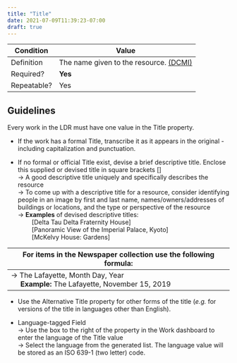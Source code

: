 ```yaml
---
title: "Title"
date: 2021-07-09T11:39:23-07:00
draft: true
---
```


| Condition  | Value |
|-------------|---------------------------|
| Definition  |    The name given to the resource. <u>([DCMI](http://purl.org/dc/elements/1.1/title))</u> |
| Required?   | **Yes**                      |
| Repeatable? | Yes                        |

## Guidelines

Every work in the LDR must have one value in the Title property.

- If the work has a formal Title, transcribe it as it appears in the original - including capitalization and punctuation.

- If no formal or official Title exist, devise a brief descriptive title. Enclose this supplied or devised title in square brackets [] \
&rarr; A good descriptive title uniquely and specifically describes the resource \
&rarr; To come up with a descriptive title for a resource, consider identifying people in an image by first and last name, names/owners/addresses of buildings or locations, and the type or perspective of the resource \
&rarr; **Examples** of devised descriptive titles: \
&nbsp;&nbsp;&nbsp;&nbsp;&nbsp;&nbsp;&nbsp;&nbsp;[Delta Tau Delta Fraternity House] \
&nbsp;&nbsp;&nbsp;&nbsp;&nbsp;&nbsp;&nbsp;&nbsp;[Panoramic View of the Imperial Palace, Kyoto] \
&nbsp;&nbsp;&nbsp;&nbsp;&nbsp;&nbsp;&nbsp;&nbsp;[McKelvy House: Gardens]

| For items in the Newspaper collection use the following formula:      |
| ----------- |
| &rarr; The Lafayette, Month Day, Year<br>&nbsp;&nbsp;&nbsp;&nbsp;&nbsp;**Example:** The Lafayette, November 15, 2019      |

- Use the Alternative Title property for other forms of the title (*e.g.* for versions of the title in languages other than English).

- Language-tagged Field \
&rarr; Use the box to the right of the property in the Work dashboard to enter the language of the Title value \
&rarr; Select the language from the generated list. The language value will be stored as an ISO 639-1 (two letter) code.
